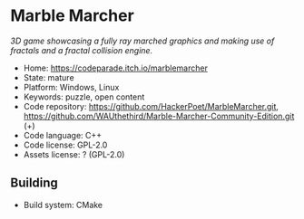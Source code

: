 # Marble Marcher

_3D game showcasing a fully ray marched graphics and making use of fractals and a fractal collision engine._

- Home: https://codeparade.itch.io/marblemarcher
- State: mature
- Platform: Windows, Linux
- Keywords: puzzle, open content
- Code repository: https://github.com/HackerPoet/MarbleMarcher.git, https://github.com/WAUthethird/Marble-Marcher-Community-Edition.git (+)
- Code language: C++
- Code license: GPL-2.0
- Assets license: ? (GPL-2.0)

## Building

- Build system: CMake